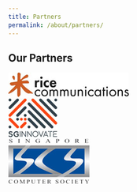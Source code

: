 ```yaml
---
title: Partners
permalink: /about/partners/
---
```

<h2>Our Partners</h2>
<div class="row padding--bottom">
  <div class="col"><img src="/images/rice.jpg"/></div>
  <div class="col"><img src="/images/sgi.jpg"/></div>
  <div class="col"><img src="/images/sg-com-so.jpg"/></div>
 </div>



